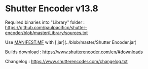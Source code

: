# Shutter Encoder v13.8

Required binaries into "Library" folder : https://github.com/paulpacifico/shutter-encoder/blob/master/Library/sources.txt

Use [MANIFEST.MF](../blob/master/MANIFEST.MF) with [.jar](../blob/master/Shutter Encoder.jar)

Builds download : https://www.shutterencoder.com/en/#downloads

Changelog : https://www.shutterencoder.com/changelog.txt
